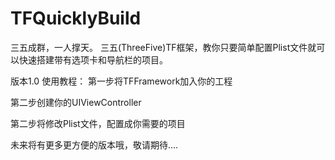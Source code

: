 # TFQuicklyBuild
三五成群，一人撑天。
三五(ThreeFive)TF框架，教你只要简单配置Plist文件就可以快速搭建带有选项卡和导航栏的项目。

版本1.0
使用教程：
第一步将TFFramework加入你的工程


第二步创建你的UIViewController


第二步将修改Plist文件，配置成你需要的项目


未来将有更多更方便的版本哦，敬请期待....


